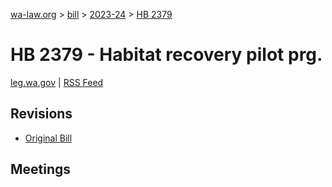 [wa-law.org](/) > [bill](/bill/) > [2023-24](/bill/2023-24/) > [HB 2379](/bill/2023-24/hb/2379/)

# HB 2379 - Habitat recovery pilot prg.
[leg.wa.gov](https://app.leg.wa.gov/billsummary?BillNumber=2379&Year=2023&Initiative=false) | [RSS Feed](./rss.xml)

## Revisions
* [Original Bill](1/)

## Meetings